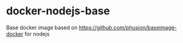 # docker-nodejs-base
Base docker image based on https://github.com/phusion/baseimage-docker for nodejs
